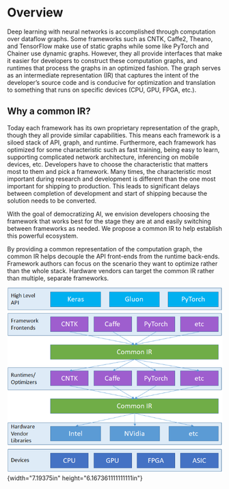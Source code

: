 ﻿Overview
========

Deep learning with neural networks is accomplished through computation
over dataflow graphs. Some frameworks such as CNTK, Caffe2, Theano, and
TensorFlow make use of static graphs while some like PyTorch and Chainer
use dynamic graphs. However, they all provide interfaces that make it
easier for developers to construct these computation graphs, and
runtimes that process the graphs in an optimized fashion. The graph
serves as an intermediate representation (IR) that captures the intent
of the developer’s source code and is conducive for optimization and
translation to something that runs on specific devices (CPU, GPU, FPGA,
etc.).

Why a common IR?
----------------

Today each framework has its own proprietary representation of the
graph, though they all provide similar capabilities. This means each
framework is a siloed stack of API, graph, and runtime. Furthermore,
each framework has optimized for some characteristic such as fast
training, being easy to learn, supporting complicated network
architecture, inferencing on mobile devices, etc. Developers have to
choose the characteristic that matters most to them and pick a
framework. Many times, the characteristic most important during research
and development is different than the one most important for shipping to
production. This leads to significant delays between completion of
development and start of shipping because the solution needs to be
converted.

With the goal of democratizing AI, we envision developers choosing the
framework that works best for the stage they are at and easily switching
between frameworks as needed. We propose a common IR to help establish
this powerful ecosystem.

By providing a common representation of the computation graph, the
common IR helps decouple the API front-ends from the runtime back-ends.
Framework authors can focus on the scenario they want to optimize rather
than the whole stack. Hardware vendors can target the common IR rather
than multiple, separate frameworks.

![](media/stack.png){width="7.19375in" height="6.167361111111111in"}
